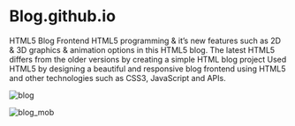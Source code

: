 # Blog.github.io
HTML5 Blog Frontend
HTML5 programming & it’s new features such as 2D & 3D graphics & animation options in this HTML5 blog.
The latest HTML5 differs from the older versions by creating a simple HTML blog project
Used HTML5 by designing a beautiful and responsive blog frontend using HTML5 and other technologies such as CSS3, JavaScript and APIs.


![blog](https://user-images.githubusercontent.com/58935531/87248688-7538d580-c478-11ea-91b3-1f9e16602797.gif)

![blog_mob](https://user-images.githubusercontent.com/58935531/87248763-0ad46500-c479-11ea-8f6a-22ec228dad99.gif)
